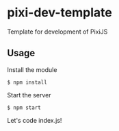 # pixi-dev-template
Template for development of PixiJS

## Usage

Install the module

```
$ npm install
```

Start the server

```
$ npm start
```

Let's code index.js!